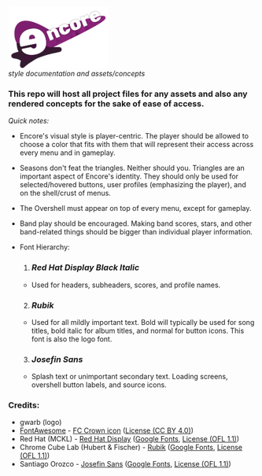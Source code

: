 <a href="url"><img src="/logo/png/encore-logo.png" align="center" height="128" width="202" ></a>    
*style documentation and assets/concepts*
 
### This repo will host all project files for any assets and also any rendered concepts for the sake of ease of access.

*Quick notes:*

- Encore's visual style is player-centric. The player should be allowed to choose a color that fits with them that will represent their access across every menu and in gameplay. 

- Seasons don't feat the triangles. Neither should you. Triangles are an important aspect of Encore's identity. They should only be used for selected/hovered buttons, user profiles (emphasizing the player), and on the shell/crust of menus.

- The Overshell must appear on top of every menu, except for gameplay. 

- Band play should be encouraged. Making band scores, stars, and other band-related things should be bigger than individual player information.

- Font Hierarchy:
  1. ### *Red Hat Display Black Italic*    
    - Used for headers, subheaders, scores, and profile names.
  2. ### *Rubik*     
    - Used for all mildly important text. Bold will typically be used for song titles, bold italic for album titles, and normal for button icons. This font is also the logo font.
  3. ### *Josefin Sans*    
    - Splash text or unimportant secondary text. Loading screens, overshell button labels, and source icons.

### Credits:

- gwarb (logo)
- [FontAwesome](https://fontawesome.com/) - [FC Crown icon](https://fontawesome.com/icons/crown?f=classic&s=solid) ([License (CC BY 4.0)](https://github.com/FortAwesome/Font-Awesome/blob/6.x/LICENSE.txt))
- Red Hat (MCKL) - [Red Hat Display](https://github.com/RedHatOfficial/RedHatFont) ([Google Fonts](https://fonts.google.com/specimen/Red+Hat+Display), [License (OFL 1.1)](https://github.com/RedHatOfficial/RedHatFont/blob/master/LICENSE)) 
- Chrome Cube Lab (Hubert & Fischer) - [Rubik](https://github.com/googlefonts/Rubik) ([Google Fonts](https://fonts.google.com/specimen/Rubik), [License (OFL 1.1)](https://github.com/googlefonts/rubik/blob/main/OFL.txt))
- Santiago Orozco - [Josefin Sans](https://github.com/googlefonts/josefinsans) ([Google Fonts](https://fonts.google.com/specimen/Josefin+Sans), [License (OFL 1.1)](https://github.com/googlefonts/josefinsans/blob/master/OFL.txt))